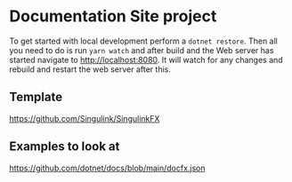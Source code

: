 # Documentation Site project

To get started with local development perform a `dotnet restore`.
Then all you need to do is run `yarn watch` and after build and the Web server has started navigate to [http://localhost:8080](http://localhost:8080).
It will watch for any changes and rebuild and restart the web server after this.

## Template

https://github.com/Singulink/SingulinkFX

## Examples to look at

https://github.com/dotnet/docs/blob/main/docfx.json
